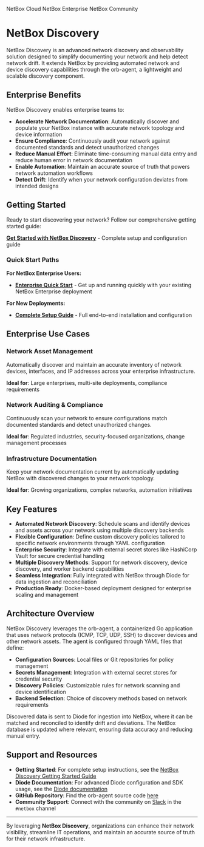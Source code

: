 <span class="pill pill-cloud">NetBox Cloud</span>
<span class="pill pill-enterprise">NetBox Enterprise</span>
<span class="pill pill-community">NetBox Community</span>

# NetBox Discovery

NetBox Discovery is an advanced network discovery and observability solution designed to simplify documenting your network and help detect network drift. It extends NetBox by providing automated network and device discovery capabilities through the orb-agent, a lightweight and scalable discovery component.

## Enterprise Benefits

NetBox Discovery enables enterprise teams to:

- **Accelerate Network Documentation**: Automatically discover and populate your NetBox instance with accurate network topology and device information
- **Ensure Compliance**: Continuously audit your network against documented standards and detect unauthorized changes
- **Reduce Manual Effort**: Eliminate time-consuming manual data entry and reduce human error in network documentation
- **Enable Automation**: Maintain an accurate source of truth that powers network automation workflows
- **Detect Drift**: Identify when your network configuration deviates from intended designs

## Getting Started

Ready to start discovering your network? Follow our comprehensive getting started guide:

**[Get Started with NetBox Discovery](getting-started.md)** - Complete setup and configuration guide

### Quick Start Paths

**For NetBox Enterprise Users:**
- **[Enterprise Quick Start](getting-started.md#for-netbox-enterprise)** - Get up and running quickly with your existing NetBox Enterprise deployment

**For New Deployments:**
- **[Complete Setup Guide](getting-started.md#installation-steps)** - Full end-to-end installation and configuration

## Enterprise Use Cases

### **Network Asset Management**
Automatically discover and maintain an accurate inventory of network devices, interfaces, and IP addresses across your enterprise infrastructure.

**Ideal for**: Large enterprises, multi-site deployments, compliance requirements

### **Network Auditing & Compliance**
Continuously scan your network to ensure configurations match documented standards and detect unauthorized changes.

**Ideal for**: Regulated industries, security-focused organizations, change management processes

### **Infrastructure Documentation**
Keep your network documentation current by automatically updating NetBox with discovered changes to your network topology.

**Ideal for**: Growing organizations, complex networks, automation initiatives

## Key Features

- **Automated Network Discovery**: Schedule scans and identify devices and assets across your network using multiple discovery backends
- **Flexible Configuration**: Define custom discovery policies tailored to specific network environments through YAML configuration  
- **Enterprise Security**: Integrate with external secret stores like HashiCorp Vault for secure credential handling
- **Multiple Discovery Methods**: Support for network discovery, device discovery, and worker backend capabilities
- **Seamless Integration**: Fully integrated with NetBox through Diode for data ingestion and reconciliation
- **Production Ready**: Docker-based deployment designed for enterprise scaling and management

## Architecture Overview

NetBox Discovery leverages the orb-agent, a containerized Go application that uses network protocols (ICMP, TCP, UDP, SSH) to discover devices and other network assets. The agent is configured through YAML files that define:

- **Configuration Sources**: Local files or Git repositories for policy management
- **Secrets Management**: Integration with external secret stores for credential security
- **Discovery Policies**: Customizable rules for network scanning and device identification
- **Backend Selection**: Choice of discovery methods based on network requirements

Discovered data is sent to Diode for ingestion into NetBox, where it can be matched and reconciled to identify drift and deviations. The NetBox database is updated where relevant, ensuring data accuracy and reducing manual entry.

## Support and Resources

- **Getting Started**: For complete setup instructions, see the [NetBox Discovery Getting Started Guide](getting-started.md)
- **Diode Documentation**: For advanced Diode configuration and SDK usage, see the [Diode documentation](../netbox-extensions/diode/index.md)
- **GitHub Repository**: Find the orb-agent source code [here](https://github.com/netboxlabs/orb-agent)
- **Community Support**: Connect with the community on [Slack](https://netdev.chat/) in the `#netbox` channel

---
By leveraging **NetBox Discovery**, organizations can enhance their network visibility, streamline IT operations, and maintain an accurate source of truth for their network infrastructure.

